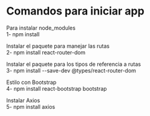 # Comandos para iniciar app
 
Para instalar node_modules<br>
1- npm install 

Instalar el paquete para manejar las rutas <br>
2- npm install react-router-dom<br>

Instalar el paquete para los tipos de referencia a rutas<br>
3- npm install --save-dev @types/react-router-dom<br>

Estilo con Bootstrap<br>
4- npm install react-bootstrap bootstrap<br>

Instalar Axios<br>
5- npm install axios
